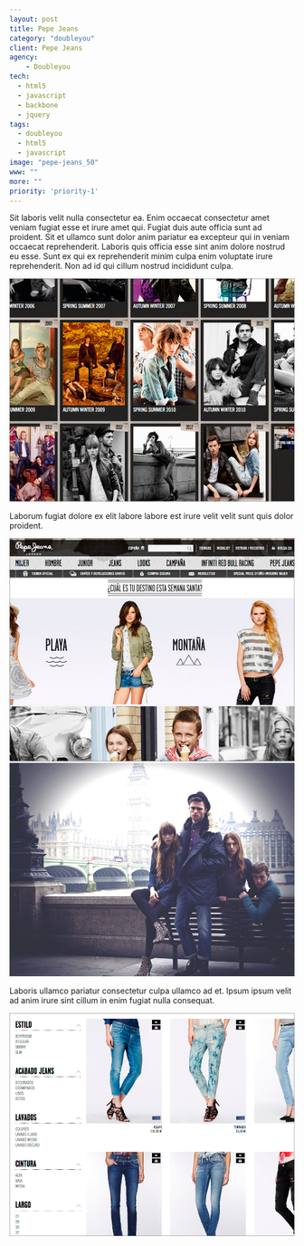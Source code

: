 ```yaml
---
layout: post
title: Pepe Jeans
category: "doubleyou"
client: Pepe Jeans
agency:
    - Doubleyou
tech:
  - html5
  - javascript
  - backbone
  - jquery
tags:
  - doubleyou
  - html5
  - javascript
image: "pepe-jeans_50"
www: ""
more: ""
priority: 'priority-1'
---
```


<p class="text">
Sit laboris velit nulla consectetur ea. Enim occaecat consectetur amet veniam fugiat esse et irure amet qui. Fugiat duis aute officia sunt ad proident. Sit et ullamco sunt dolor anim pariatur ea excepteur qui in veniam occaecat reprehenderit. Laboris quis officia esse sint anim dolore nostrud eu esse. Sunt ex qui ex reprehenderit minim culpa enim voluptate irure reprehenderit. Non ad id qui cillum nostrud incididunt culpa.
</p>
<img src="/public/img/pepe-jeans/pepe-jeans-02.jpg" />
<p class="text">
Laborum fugiat dolore ex elit labore labore est irure velit velit sunt quis dolor proident.
</p>
<img src="/public/img/pepe-jeans/pepe-jeans-03.jpg" />
<img src="/public/img/pepe-jeans/pepe-jeans-05.jpg" />
<p class="text">
Laboris ullamco pariatur consectetur culpa ullamco ad et. Ipsum ipsum velit ad anim irure sint cillum in enim fugiat nulla consequat.
</p>
<img src="/public/img/pepe-jeans/pepe-jeans-04.jpg" />
